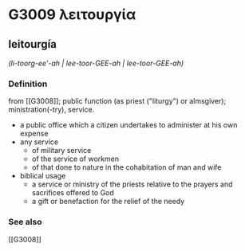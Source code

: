 # G3009 λειτουργία

## leitourgía

_(li-toorg-ee'-ah | lee-toor-GEE-ah | lee-toor-GEE-ah)_

### Definition

from [[G3008]]; public function (as priest ("liturgy") or almsgiver); ministration(-try), service.

- a public office which a citizen undertakes to administer at his own expense
- any service
  - of military service
  - of the service of workmen
  - of that done to nature in the cohabitation of man and wife
- biblical usage
  - a service or ministry of the priests relative to the prayers and sacrifices offered to God
  - a gift or benefaction for the relief of the needy

### See also

[[G3008]]

